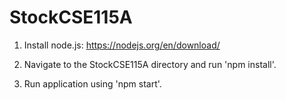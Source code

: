# StockCSE115A
1. Install node.js:
   https://nodejs.org/en/download/

2. Navigate to the StockCSE115A directory and run 'npm install'.

3. Run application using 'npm start'.
